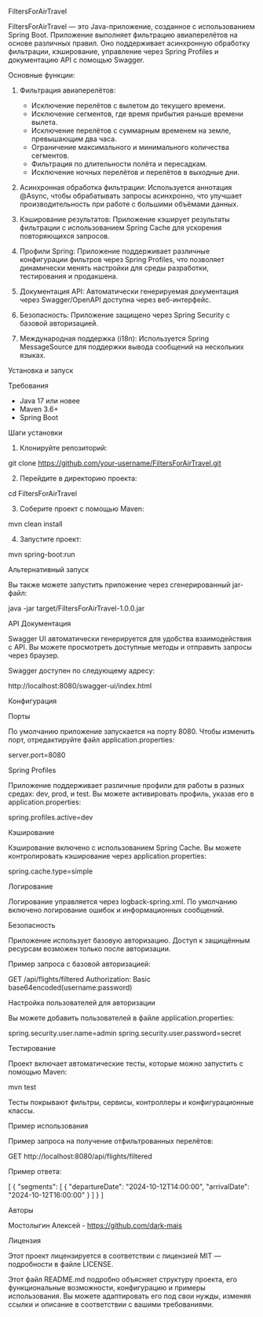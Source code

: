 FiltersForAirTravel

FiltersForAirTravel — это Java-приложение, созданное с использованием Spring Boot. Приложение выполняет фильтрацию авиаперелётов на основе различных правил. Оно поддерживает асинхронную обработку фильтрации, кэширование, управление через Spring Profiles и документацию API с помощью Swagger.

Основные функции:

1. Фильтрация авиаперелётов:

   - Исключение перелётов с вылетом до текущего времени.
   - Исключение сегментов, где время прибытия раньше времени вылета.
   - Исключение перелётов с суммарным временем на земле, превышающим два часа.
   - Ограничение максимального и минимального количества сегментов.
   - Фильтрация по длительности полёта и пересадкам.
   - Исключение ночных перелётов и перелётов в выходные дни.

2. Асинхронная обработка фильтрации: Используется аннотация @Async, чтобы обрабатывать запросы асинхронно, что улучшает производительность при работе с большими объёмами данных.

3. Кэширование результатов: Приложение кэширует результаты фильтрации с использованием Spring Cache для ускорения повторяющихся запросов.

4. Профили Spring: Приложение поддерживает различные конфигурации фильтров через Spring Profiles, что позволяет динамически менять настройки для среды разработки, тестирования и продакшена.

5. Документация API: Автоматически генерируемая документация через Swagger/OpenAPI доступна через веб-интерфейс.

6. Безопасность: Приложение защищено через Spring Security с базовой авторизацией.

7. Международная поддержка (i18n): Используется Spring MessageSource для поддержки вывода сообщений на нескольких языках.


Установка и запуск

Требования
- Java 17 или новее
- Maven 3.6+
- Spring Boot

Шаги установки
1. Клонируйте репозиторий:

git clone https://github.com/your-username/FiltersForAirTravel.git

2. Перейдите в директорию проекта:

cd FiltersForAirTravel

3. Соберите проект с помощью Maven:

mvn clean install

4. Запустите проект:

mvn spring-boot:run


Альтернативный запуск

Вы также можете запустить приложение через сгенерированный jar-файл:

java -jar target/FiltersForAirTravel-1.0.0.jar


API Документация

Swagger UI автоматически генерируется для удобства взаимодействия с API. Вы можете просмотреть доступные методы и отправить запросы через браузер.

Swagger доступен по следующему адресу:

http://localhost:8080/swagger-ui/index.html


Конфигурация

Порты

По умолчанию приложение запускается на порту 8080. Чтобы изменить порт, отредактируйте файл application.properties:

server.port=8080

Spring Profiles

Приложение поддерживает различные профили для работы в разных средах: dev, prod, и test. Вы можете активировать профиль, указав его в application.properties:

spring.profiles.active=dev

Кэширование

Кэширование включено с использованием Spring Cache. Вы можете контролировать кэширование через application.properties:

spring.cache.type=simple

Логирование

Логирование управляется через logback-spring.xml. По умолчанию включено логирование ошибок и информационных сообщений.


Безопасность

Приложение использует базовую авторизацию. Доступ к защищённым ресурсам возможен только после авторизации.

Пример запроса с базовой авторизацией:

GET /api/flights/filtered
Authorization: Basic base64encoded(username:password)

Настройка пользователей для авторизации

Вы можете добавить пользователей в файле application.properties:

spring.security.user.name=admin
spring.security.user.password=secret


Тестирование

Проект включает автоматические тесты, которые можно запустить с помощью Maven:

mvn test

Тесты покрывают фильтры, сервисы, контроллеры и конфигурационные классы.


Пример использования

Пример запроса на получение отфильтрованных перелётов:

GET http://localhost:8080/api/flights/filtered

Пример ответа:

[
    {
        "segments": [
            {
                "departureDate": "2024-10-12T14:00:00",
                "arrivalDate": "2024-10-12T16:00:00"
            }
        ]
    }
]


Авторы

Мостолыгин Алексей - https://github.com/dark-mais


Лицензия

Этот проект лицензируется в соответствии с лицензией MIT — подробности в файле LICENSE.


Этот файл README.md подробно объясняет структуру проекта, его функциональные возможности, конфигурацию и примеры использования. Вы можете адаптировать его под свои нужды, изменяя ссылки и описание в соответствии с вашими требованиями.